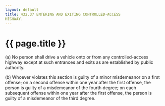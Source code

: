 ```yaml
---
layout: default 
title: 432.37 ENTERING AND EXITING CONTROLLED-ACCESS
HIGHWAY.
---
```


{{ page.title }}
================

​(a) No person shall drive a vehicle onto or from any controlled-access
highway except at such entrances and exits as are established by public
authority.

​(b) Whoever violates this section is guilty of a minor misdemeanor on a
first offense; on a second offense within one year after the first
offense, the person is guilty of a misdemeanor of the fourth degree; on
each subsequent offense within one year after the first offense, the
person is guilty of a misdemeanor of the third degree.
